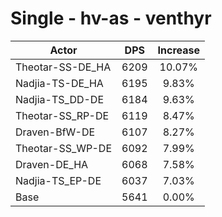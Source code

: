 # Single - hv-as - venthyr
| Actor | DPS | Increase |
|---|:---:|:---:|
|Theotar-SS-DE_HA|6209|10.07%|
|Nadjia-TS-DE_HA|6195|9.83%|
|Nadjia-TS_DD-DE|6184|9.63%|
|Theotar-SS_RP-DE|6119|8.47%|
|Draven-BfW-DE|6107|8.27%|
|Theotar-SS_WP-DE|6092|7.99%|
|Draven-DE_HA|6068|7.58%|
|Nadjia-TS_EP-DE|6037|7.03%|
|Base|5641|0.00%|

